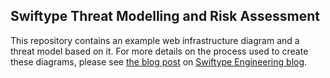 ## Swiftype Threat Modelling and Risk Assessment

This repository contains an example web infrastructure diagram and a threat model based on it.
For more details on the process used to create these diagrams, please see [the blog post](https://swiftype.engineering/threat-modelling-and-infrastructure-risk-assessment-at-swiftype-6c1b337c7df1) on
[Swiftype Engineering blog](https://swiftype.engineering/).
